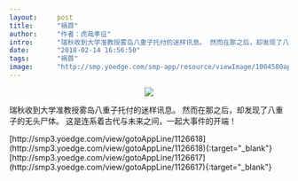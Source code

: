 ```yaml
---
layout:     post
title:      "祸首"
author:     "作者：虎哉孝征"
intro:      "瑞秋收到大学准教授雾岛八重子托付的迷样讯息。 然而在那之后，却发现了八重子的无头尸体。 这是连系着古代与未来之间，一起大事件的开端！"
date:       "2018-02-14 16:56:50"
tags:       "祸首"
image:      "http://smp.yoedge.com/smp-app/resource/viewImage/1004580appline.png"
---
```

<div style="text-align: center">
<p><img src="http://smp.yoedge.com/smp-app/resource/viewImage/1004580appline.png"/></p>
</div>
<p class="post-meta">
<span>瑞秋收到大学准教授雾岛八重子托付的迷样讯息。 然而在那之后，却发现了八重子的无头尸体。 这是连系着古代与未来之间，一起大事件的开端！</span>
</p>
[http://smp3.yoedge.com/view/gotoAppLine/1126618](http://smp3.yoedge.com/view/gotoAppLine/1126618){:target="_blank"}
[http://smp3.yoedge.com/view/gotoAppLine/1126617](http://smp3.yoedge.com/view/gotoAppLine/1126617){:target="_blank"}



